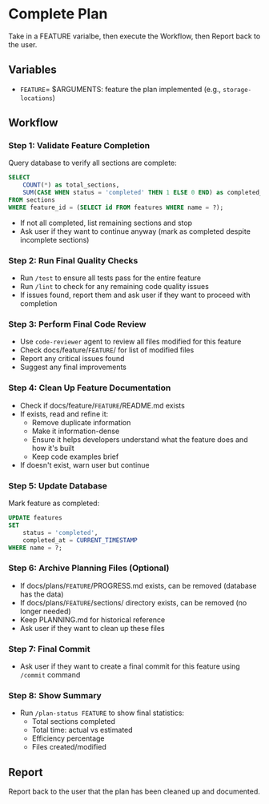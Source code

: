 # Complete Plan
Take in a FEATURE varialbe, then execute the Workflow, then Report back to the user.

## Variables

- `FEATURE`= $ARGUMENTS: feature the plan implemented (e.g., `storage-locations`)

## Workflow

### Step 1: Validate Feature Completion
Query database to verify all sections are complete:
```sql
SELECT
    COUNT(*) as total_sections,
    SUM(CASE WHEN status = 'completed' THEN 1 ELSE 0 END) as completed_sections
FROM sections
WHERE feature_id = (SELECT id FROM features WHERE name = ?);
```
- If not all completed, list remaining sections and stop
- Ask user if they want to continue anyway (mark as completed despite incomplete sections)

### Step 2: Run Final Quality Checks
- Run `/test` to ensure all tests pass for the entire feature
- Run `/lint` to check for any remaining code quality issues
- If issues found, report them and ask user if they want to proceed with completion

### Step 3: Perform Final Code Review
- Use `code-reviewer` agent to review all files modified for this feature
- Check docs/feature/`FEATURE`/ for list of modified files
- Report any critical issues found
- Suggest any final improvements

### Step 4: Clean Up Feature Documentation
- Check if docs/feature/`FEATURE`/README.md exists
- If exists, read and refine it:
  - Remove duplicate information
  - Make it information-dense
  - Ensure it helps developers understand what the feature does and how it's built
  - Keep code examples brief
- If doesn't exist, warn user but continue

### Step 5: Update Database
Mark feature as completed:
```sql
UPDATE features
SET
    status = 'completed',
    completed_at = CURRENT_TIMESTAMP
WHERE name = ?;
```

### Step 6: Archive Planning Files (Optional)
- If docs/plans/`FEATURE`/PROGRESS.md exists, can be removed (database has the data)
- If docs/plans/`FEATURE`/sections/ directory exists, can be removed (no longer needed)
- Keep PLANNING.md for historical reference
- Ask user if they want to clean up these files

### Step 7: Final Commit
- Ask user if they want to create a final commit for this feature using `/commit` command

### Step 8: Show Summary
- Run `/plan-status FEATURE` to show final statistics:
  - Total sections completed
  - Total time: actual vs estimated
  - Efficiency percentage
  - Files created/modified

## Report

Report back to the user that the plan has been cleaned up and documented.